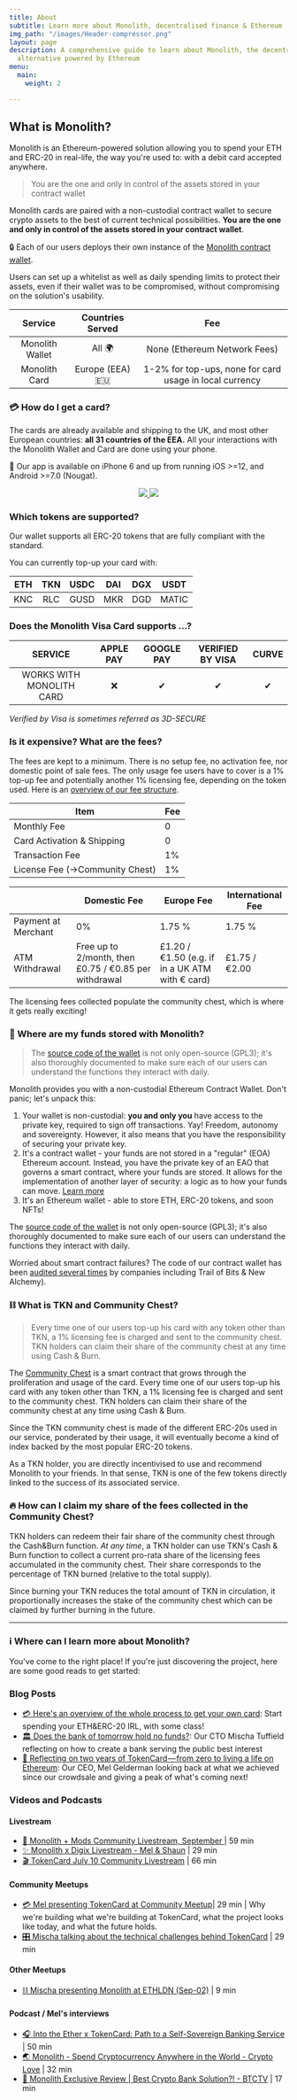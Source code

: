 ```yaml
---
title: About
subtitle: Learn more about Monolith, decentralised finance & Ethereum
img_path: "/images/Header-compressor.png"
layout: page
description: A comprehensive guide to learn about Monolith, the decentralised banking
  alternative powered by Ethereum
menu:
  main:
    weight: 2

---
```

## What is Monolith?

Monolith is an Ethereum-powered solution allowing you to spend your ETH and ERC-20 in real-life, the way you're used to: with a debit card accepted anywhere.

> You are the one and only in control of the assets stored in your contract wallet

Monolith cards are paired with a non-custodial contract wallet to secure crypto assets to the best of current technical possibilities. **You are the one and only in control of the assets stored in your contract wallet**. 

🔒 Each of our users deploys their own instance of the [Monolith contract wallet](https://github.com/tokencard/contracts).

Users can set up a whitelist as well as daily spending limits to protect their assets, even if their wallet was to be compromised, without compromising on the solution's usability.

| Service | Countries Served | Fee |
| :---: | :---: | :---: |
| Monolith Wallet | All 🌍 | None (Ethereum Network Fees) |
| Monolith Card | Europe (EEA) 🇪🇺 | 1-2% for top-ups, none for card usage in local currency |

### 💳 How do I get a card?

The cards are already available and shipping to the UK, and most other European countries: **all 31 countries of the EEA.** All your interactions with the Monolith Wallet and Card are done using your phone.

📱 Our app is available on iPhone 6 and up from running iOS >=12, and Android >=7.0 (Nougat).

<div align="center"><a href="https://monolith.app.link/1Et7kyYZV1"target="_blank">
<img src="/images/Monolith_App_and_Card_V2-tighter-compressor.jpg"></img>
<img src="/images/2-STORES-small.jpg"></img>
</a></div>

### Which tokens are supported?

Our wallet supports all ERC-20 tokens that are fully compliant with the standard.

You can currently top-up your card with:

| ETH | TKN | USDC | DAI | DGX | USDT |
| :---: | :---: | :---: | :---: | :---: | --- |
| KNC | RLC | GUSD | MKR | DGD | MATIC |

### Does the Monolith Visa Card supports ...?

| SERVICE | APPLE PAY | GOOGLE PAY | VERIFIED BY VISA | CURVE |
| :---: | :---: | :---: | :---: | :---: |
| WORKS WITH MONOLITH CARD | ❌ | ✔ | ✔ | ✔ |

_Verified by Visa is sometimes referred as 3D-SECURE_

### Is it expensive? What are the fees?

The fees are kept to a minimum. There is no setup fee, no activation fee, nor domestic point of sale fees. The only usage fee users have to cover is a 1% top-up fee and potentially another 1% licensing fee, depending on the token used. Here is an [overview of our fee structure](https://support.monolith.xyz/hc/en-us/articles/360001403598).

| Item | Fee |
| --- | --- |
| Monthly Fee | 0 |
| Card Activation & Shipping | 0 |
| Transaction Fee | 1% |
| License Fee (->Community Chest) | 1% |

|  | Domestic Fee | Europe Fee | International Fee |
| --- | --- | --- | --- |
| Payment at Merchant | 0% | 1.75 % | 1.75 % |
| ATM Withdrawal | Free up to 2/month, then £0.75  / €0.85 per withdrawal | £1.20 / €1.50 (e.g. if in a UK ATM with € card) | £1.75 / €2.00 |

The licensing fees collected populate the community chest, which is where it gets really exciting!

### 🔐 Where are my funds stored with Monolith?

> The [source code of the wallet](https://github.com/tokencard/contracts) is not only open-source (GPL3); it's also thoroughly documented to make sure each of our users can understand the functions they interact with daily.

Monolith provides you with a non-custodial Ethereum Contract Wallet. Don't panic; let's unpack this:

1. Your wallet is non-custodial: **you and only you** have access to the private key, required to sign off transactions. Yay! Freedom, autonomy and sovereignty. However, it also means that you have the responsibility of securing your private key.
2. It's a contract wallet - your funds are not stored in a "regular" (EOA) Ethereum account. Instead, you have the private key of an EAO that governs a smart contract, where your funds are stored. It allows for the implementation of another layer of security: a logic as to how your funds can move. [Learn more](https://medium.com/monolith/the-usability-of-security-the-choice-of-a-contract-wallet-1e32f92ea9a1)
3. It's an Ethereum wallet - able to store ETH, ERC-20 tokens, and soon NFTs!

The [source code of the wallet](https://github.com/tokencard/contracts) is not only open-source (GPL3); it's also thoroughly documented to make sure each of our users can understand the functions they interact with daily.

Worried about smart contract failures? The code of our contract wallet has been [audited several times](https://github.com/tokencard/contracts/tree/master/audits) by companies including Trail of Bits & New Alchemy).

### ⛓️ What is TKN and Community Chest?

> Every time one of our users top-up his card with any token other than TKN, a 1% licensing fee is charged and sent to the community chest. TKN holders can claim their share of the community chest at any time using Cash & Burn.

The [Community Chest](https://etherscan.io/address/asset-contract.tokencard.eth#analytics) is a smart contract that grows through the proliferation and usage of the card. Every time one of our users top-up his card with any token other than TKN, a 1% licensing fee is charged and sent to the community chest. TKN holders can claim their share of the community chest at any time using Cash & Burn.

Since the TKN community chest is made of the different ERC-20s used in our service, ponderated by their usage, it will eventually become a kind of index backed by the most popular ERC-20 tokens.

As a TKN holder, you are directly incentivised to use and recommend Monolith to your friends. In that sense, TKN is one of the few tokens directly linked to the success of its associated service.

### 🔥 How can I claim my share of the fees collected in the Community Chest?

TKN holders can redeem their fair share of the community chest through the Cash&Burn function. _At any time_, a TKN holder can use TKN's Cash & Burn function to collect a current pro-rata share of the licensing fees accumulated in the community chest. Their share corresponds to the percentage of TKN burned (relative to the total supply).

Since burning your TKN reduces the total amount of TKN in circulation, it proportionally increases the stake of the community chest which can be claimed by further burning in the future.

***

### ℹ Where can I learn more about Monolith?

You've come to the right place! If you're just discovering the project, here are some good reads to get started:

### Blog Posts

* [💳 Here's an overview of the whole process to get your own card](https://medium.com/tokencard/start-living-your-life-in-the-ether-with-tokencard-a-10-step-guide-260a977a856d): Start spending your ETH&ERC-20 IRL, with some class!
* [🏛️ Does the bank of tomorrow hold no funds?](https://medium.com/tokencard/does-the-bank-of-tomorrow-hold-no-funds-ef3ceb56d709): Our CTO Mischa Tuffield reflecting on how to create a bank serving the public best interest
* [🎉 Reflecting on two years of TokenCard — from zero to living a life on Ethereum](https://medium.com/tokencard/tokencard-2y-crowdsale-anniversary-be5bde2f6f1a): Our CEO, Mel Gelderman looking back at what we achieved since our crowdsale and giving a peak of what's coming next!

### Videos and Podcasts

#### Livestream

* [🙋 Monolith + Mods Community Livestream, September ](https://twitter.com/monolith_web3/status/1169988607072825344)  | 59 min
* [✨ Monolith x Digix Livestream - Mel & Shaun](https://twitter.com/monolith_web3/status/1163722545062748160)  | 29 min
* [🎬 TokenCard July 10 Community Livestream](https://twitter.com/tokencard_io/status/1148978285185028099)  | 66 min

#### Community Meetups

* [💳 Mel presenting TokenCard at Community Meetup](https://youtu.be/BkAvpqrb3b0?t=9)| 29 min | Why we're building what we're building at TokenCard, what the project looks like today, and what the future holds.
* [🎛️ Mischa talking about the technical challenges behind TokenCard](https://www.youtube.com/watch?v=aw-0XaZmRoY&t=2s)  | 29 min

#### Other Meetups

* [⛓️ Mischa presenting Monolith at ETHLDN (Sep-02)](https://www.youtube.com/watch?v=hXt9-lF1Ibw&feature=youtu.be) | 9 min

#### Podcast / Mel's interviews

* [🎧 Into the Ether x TokenCard: Path to a Self-Sovereign Banking Service](https://ethhub.substack.com/p/tokencard-path-to-a-self-sovereign) | 50 min
* [🌏 Monolith - Spend Cryptocurrency Anywhere in the World - Crypto Love](https://youtu.be/UW7oVPE7EQE) | 32 min
* [🏦 Monolith Exclusive Review | Best Crypto Bank Solution?!  - BTCTV](https://www.youtube.com/watch?v=CN_zgPaYz78) | 17 min